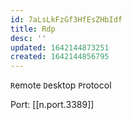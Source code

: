 ```yaml
---
id: 7aLsLkFzGf3HfEsZHbIdf
title: Rdp
desc: ''
updated: 1642144873251
created: 1642144856795
---
```


`R`emote `D`esktop `P`rotocol

Port: [[n.port.3389]]

